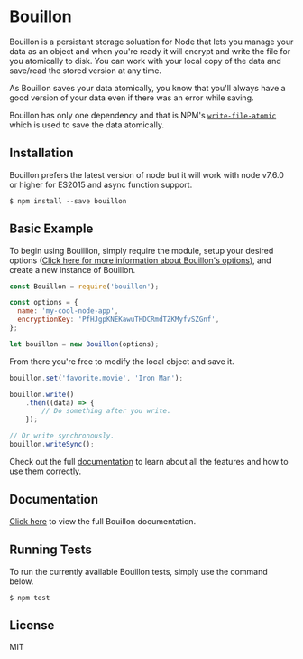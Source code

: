 # Bouillon

Bouillon is a persistant storage soluation for Node that lets you manage your data as an object and when you're ready it will encrypt and write the file for you atomically to disk. You can work with your local copy of the data and save/read the stored version at any time.

As Bouillon saves your data atomically, you know that you'll always have a good version of your data even if there was an error while saving.

Bouillon has only one dependency and that is NPM's [`write-file-atomic`](https://www.npmjs.com/package/write-file-atomic) which is used to save the data atomically.

## **Installation**

Bouillon prefers the latest version of node but it will work with node v7.6.0 or higher for ES2015 and async function support.

```
$ npm install --save bouillon
```

## **Basic Example**

To begin using Bouillion, simply require the module, setup your desired options ([Click here for more information about Bouillon's options](documentation.md#options)), and create a new instance of Bouillon.
```js
const Bouillon = require('bouillon');

const options = {
  name: 'my-cool-node-app',
  encryptionKey: 'PfHJgpKNEKawuTHDCRmdTZKMyfvSZGnf',
};

let bouillon = new Bouillon(options);
```

From there you're free to modify the local object and save it.

```js
bouillon.set('favorite.movie', 'Iron Man');

bouillon.write()
    .then((data) => {
        // Do something after you write.
    });

// Or write synchronously.
bouillon.writeSync();
```

Check out the full [documentation](documentation.md) to learn about all the features and how to use them correctly.

## Documentation

[Click here](documentation.md) to view the full Bouillon documentation.

## Running Tests

To run the currently available Bouillon tests, simply use the command below.

```
$ npm test
```

## License

MIT